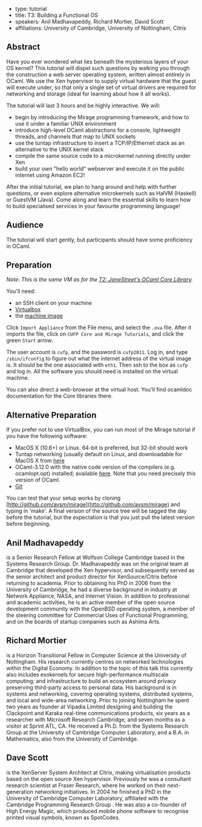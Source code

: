 - type: tutorial
- title: T3: Building a Functional OS
- speakers: Anil Madhavapeddy, Richard Mortier, David Scott
- affiliations: University of Cambridge, University of Nottingham, Citrix


## Abstract
Have you ever wondered what lies beneath the mysterious layers of your
OS kernel? This tutorial will dispel such questions by walking you
through the construction a web server operating system, written almost
entirely in OCaml.  We use the Xen hypervisor to supply virtual
hardware that the guest will execute under, so that only a single set
of virtual drivers are required for networking and storage \(ideal for
learning about how it all works\).

The tutorial will last 3 hours and be highly interactive. We will:

- begin by introducing the Mirage programming framework, and how to
 use it under a familiar UNIX environment
- introduce high-level OCaml abstractions for a console, lightweight
 threads, and channels that map to UNIX sockets
- use the tuntap infrastructure to insert a TCP/IP/Ethernet stack as
 an alternative to the UNIX kernel stack
- compile the same source code to a microkernel running directly under
 Xen
- build your own "hello world" webserver and execute it on the public
 internet using Amazon EC2!

After the initial tutorial, we plan to hang around and help with
further questions, or even explore alternative microkernels such as
HalVM \(Haskell\) or GuestVM \(Java\). Come along and learn the essential
skills to learn how to build specialised services in your favourite
programming language!

## Audience
The tutorial will start gently, but participants should have some
proficiency in OCaml.

## Preparation
*Note: This is the same VM as for the [T2: JaneStreet's OCaml Core Library](t2-janestreets-ocaml-core-library.html).*

You'll need:

- an SSH client on your machine
- [Virtualbox](http://www.virtualbox.org/wiki/Downloads)
- the [machine image](http://minsky-primus.net/CUFP-Core-and-Mirage-Tutorials.ova)

Click `Import Appliance` from the File menu, and select the `.ova` file.
After it imports the file, click on `CUFP Core and Mirage Tutorials`,
and click the green `Start` arrow.

The user account is `cufp`, and the password is `cufp2011`.  Log in,
and type `/sbin/ifconfig` to figure out what the internet address of
the virtual image is.  It should be the one associated with `eth1`.
Then ssh to the box as `cufp` and log in.  All the software you should
need is installed on the virtual machine.

You can also direct a web-browser at the virtual host.  You'll find
ocamldoc documentation for the Core libraries there.

## Alternative Preparation
If you prefer not to use VirtualBox, you can run most of the Mirage tutorial if you have the following software:

- MacOS X \(10.6+\) or Linux. 64-bit is preferred, but 32-bit should work
- Tuntap networking \(usually default on Linux, and downloadable for MacOS X from [here](http://tuntaposx.sourceforge.net/)
- OCaml-3.12.0 with the native code version of the compilers \(e.g. ocamlopt.opt\) installed; available [here](http://caml.inria.fr/pub/distrib/ocaml-3.12/). Note that you need precisely this version of OCaml.
- [Git](http://git-scm.com/)

You can test that your setup works by cloning [http://github.com/avsm/mirage](http://github.com/avsm/mirage) and typing in 'make'.  A final version of the source tree will be tagged the day before the tutorial, but the expectation is that you just pull the latest version before beginning.

## Anil Madhavapeddy
is a Senior Research Fellow at Wolfson College Cambridge based in the
Systems Research Group. Dr. Madhavapeddy was on the original team at
Cambridge that developed the Xen hypervisor, and subsequently served
as the senior architect and product director for XenSource/Citrix
before returning to academia. Prior to obtaining his PhD in 2006 from
the University of Cambridge, he had a diverse background in industry
at Network Appliance, NASA, and Internet Vision. In addition to
professional and academic activities, he is an active member of the
open source development community with the OpenBSD operating system, a
member of the steering committee for Commercial Uses of Functional
Programming, and on the boards of startup companies such as Ashima
Arts.

## Richard Mortier
is a Horizon Transitional Fellow in Computer Science at the
University of Nottingham.  His research currently centres on
networked technologies within the Digital Economy.  In addition to
the topic of this talk this currently also includes exokernels for
secure high-performance multiscale computing; and infrastructure to
build an ecosystem around privacy preserving third-party access to
personal data. His background is in systems and networking, covering
operating systems, distributed systems, and local and wide-area
networking.  Prior to joining Nottingham he spent two years as
founder at Vipadia Limited designing and building the Clackpoint and
Karaka real-time communications products, six years as a researcher
with Microsoft Research Cambridge, and seven months as a visitor at
Sprint ATL, CA. He received a Ph.D. from the Systems Research Group
at the University of Cambridge Computer Laboratory, and a B.A. in
Mathematics, also from the University of Cambridge.

## Dave Scott
is the XenServer System Architect at Citrix, making virtualisation
products based on the open source Xen hypervisor. Previously he was a
consultant research scientist at Fraser Research, where he worked on
their next-generation networking initiatives. In 2004 he finished a
PhD in the University of Cambridge Computer Laboratory, affiliated
with the Cambridge Programming Research Group . He was also a
co-founder of High Energy Magic, which produced mobile phone software
to recognise printed visual symbols, known as SpotCodes.
